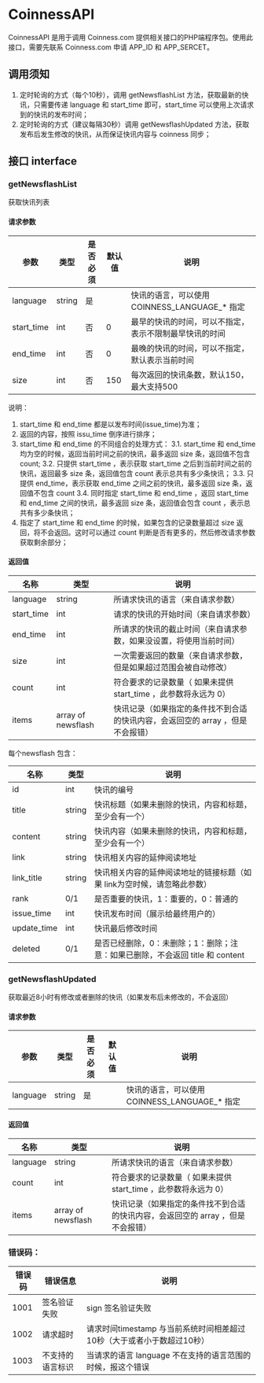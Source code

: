 # CoinnessAPI
CoinnessAPI 是用于调用  Coinness.com 提供相关接口的PHP端程序包。使用此接口，需要先联系 Coinness.com 申请 APP_ID 和 APP_SERCET。
## 调用须知
1. 定时轮询的方式（每个10秒），调用 getNewsflashList 方法，获取最新的快讯，只需要传递 language 和 start_time 即可，start_time 可以使用上次请求到的快讯的发布时间；
2. 定时轮询的方式（建议每隔30秒）调用 getNewsflashUpdated 方法，获取发布后发生修改的快讯，从而保证快讯内容与 coinness 同步；
## 接口 interface
### getNewsflashList
获取快讯列表

#### 请求参数
| 参数 | 类型 | 是否必须 | 默认值 | 说明 |
|-----|------|--------|-------|------|
| language | string | 是 | | 快讯的语言，可以使用 COINNESS_LANGUAGE_* 指定	|
| start_time | int | 否 | 0 |最早的快讯的时间，可以不指定，表示不限制最早快讯的时间|
| end_time | int | 否 | 0 | 最晚的快讯的时间，可以不指定，默认表示当前时间 |
| size | int | 否 | 150 | 每次返回的快讯条数，默认150，最大支持500 |
说明：
1.  start_time 和 end_time 都是以发布时间(issue_time)为准；  
2.  返回的内容，按照 issu_time 倒序进行排序；
3.  start_time 和 end_time 的不同组合的处理方式：
3.1.  start_time 和 end_time 均为空的时候，返回当前时间之前的快讯，最多返回 size 条，返回值不包含 count;
3.2.  只提供 start_time ，表示获取 start_time 之后到当前时间之前的快讯，返回最多 size 条，返回值包含 count 表示总共有多少条快讯；
3.3.  只提供 end_time，表示获取 end_time 之间之前的快讯，最多返回 size 条，返回值不包含 count
3.4.  同时指定 start_time 和 end_time ，返回 start_time 和 end_time 之间的快讯，最多返回 size 条，返回值会包含 count ，表示总共有多少条快讯；
4.  指定了 start_time 和 end_time 的时候，如果包含的记录数量超过 size 返回，将不会返回。这时可以通过 count 判断是否有更多的，然后修改请求参数获取剩余部分；

#### 返回值
| 名称 | 类型 |	说明	|
|-----|----|----|
| language | string | 所请求快讯的语言（来自请求参数） |
| start_time | int | 请求的快讯的开始时间（来自请求参数） | 
| end_time | int | 所请求的快讯的截止时间（来自请求参数，如果没设置，将使用当前时间） |
| size | int | 一次需要返回的数量（来自请求参数，但是如果超过范围会被自动修改）|
| count | int | 符合要求的记录数量（ 如果未提供 start_time ，此参数将永远为 0） |
| items | array of newsflash | 快讯记录（如果指定的条件找不到合适的快讯内容，会返回空的 array ，但是不会报错）|

每个newsflash 包含：

| 名称 | 类型 | 说明 |
|----|----|----|
| id | int | 快讯的编号 |
| title | string | 快讯标题（如果未删除的快讯，内容和标题，至少会有一个） |
| content | string | 快讯内容（如果未删除的快讯，内容和标题，至少会有一个）|
| link | string | 快讯相关内容的延伸阅读地址 | 
| link_title | string | 快讯相关内容的延伸阅读地址的链接标题（如果 link为空时候，请忽略此参数）|
| rank | 0/1 | 是否重要的快讯，1：重要的，0：普通的 |
| issue_time | int | 快讯发布时间（展示给最终用户的）|
| update_time | int | 快讯最后修改时间 | 
| deleted | 0/1 | 是否已经删除，0：未删除；1：删除；注意：如果已删除，不会返回 title 和 content | 

### getNewsflashUpdated
获取最近8小时有修改或者删除的快讯（如果发布后未修改的，不会返回）
#### 请求参数
| 参数 | 类型 | 是否必须 | 默认值 | 说明 |
|-----|------|--------|-------|------|
| language | string | 是 |  | 快讯的语言，可以使用 COINNESS_LANGUAGE_* 指定	|

#### 返回值
| 名称 | 类型 |	说明	|
|-----|----|----|
| language | string | 所请求快讯的语言（来自请求参数） |
| count | int | 符合要求的记录数量（ 如果未提供 start_time ，此参数将永远为 0） |
| items | array of newsflash | 快讯记录（如果指定的条件找不到合适的快讯内容，会返回空的 array ，但是不会报错）|
 
### 错误码：
| 错误码 | 错误信息 | 说明 |
|----|----|----|
| 1001 | 签名验证失败 | sign 签名验证失败 |
| 1002 | 请求超时 | 请求时间timestamp 与当前系统时间相差超过10秒（大于或者小于数超过10秒）|
| 1003 | 不支持的语言标识 | 当请求的语言 language 不在支持的语言范围的时候，报这个错误 |
